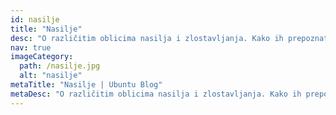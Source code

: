 ```yaml
---
id: nasilje
title: "Nasilje"
desc: "O različitim oblicima nasilja i zlostavljanja. Kako ih prepoznati i kako se zaštiti."
nav: true
imageCategory:
  path: /nasilje.jpg
  alt: "nasilje"
metaTitle: "Nasilje | Ubuntu Blog"
metaDesc: "O različitim oblicima nasilja i zlostavljanja. Kako ih prepoznati i kako se zaštiti."
---
```

